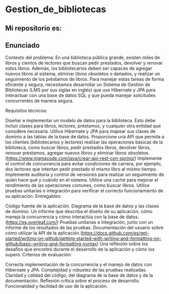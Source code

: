 # Gestion_de_bibliotecas
## Mi repositorio es:

## Enunciado
Contexto del problema: En una biblioteca pública grande, existen miles de libros y cientos de lectores que buscan pedir prestados, devolver y renovar estos libros. Además, los bibliotecarios deben ser capaces de agregar nuevos libros al sistema, eliminar libros obsoletos o dañados, y realizar un seguimiento de los préstamos de libros. Para manejar estas tareas de forma eficiente y segura, necesitamos desarrollar un Sistema de Gestión de Bibliotecas (LMS por sus siglas en inglés) que use Hibernate y JPA para interactuar con una base de datos SQL y que pueda manejar solicitudes concurrentes de manera segura.

Requisitos técnicos:

Diseñar e implementar un modelo de datos para la biblioteca. Esto debe incluir clases para libros, lectores, préstamos, y cualquier otra entidad que considere necesaria.
Utilice Hibernate y JPA para mapear sus clases de dominio a las tablas de la base de datos.
Proporcione una API que permita a los clientes (bibliotecarios y lectores) realizar las operaciones básicas de la biblioteca, como buscar libros, pedir prestados libros, devolver libros, renovar préstamos, agregar nuevos libros y eliminar libros obsoletos.(https://www.nigmacode.com/java/crear-api-rest-con-spring/)
Implemente el control de concurrencia para evitar condiciones de carrera, por ejemplo, dos lectores que intentan pedir prestado el mismo libro al mismo tiempo.
Implemente auditoría y control de versiones para realizar un seguimiento de quién hace qué y cuándo en el sistema.
Utilice una caché para mejorar el rendimiento de las operaciones comunes, como buscar libros.
Utilice pruebas unitarias e integración para verificar el correcto funcionamiento de su aplicación.
Entregables:

Código fuente de la aplicación.
Diagrama de la base de datos y las clases de dominio.
Un informe que describa el diseño de su aplicación, cómo maneja la concurrencia y cómo interactúa con la base de datos.(https://es.overleaf.com/)
Pruebas unitarias e integración, junto con un informe de los resultados de las pruebas.
Documentación del usuario sobre cómo utilizar la API de la aplicación.(https://docs.github.com/es/get-started/writing-on-github/getting-started-with-writing-and-formatting-on-github/basic-writing-and-formatting-syntax)
Una reflexión sobre los desafíos que encontró durante el desarrollo de la aplicación y cómo los superó.
Criterios de evaluación:

Correcta implementación de la concurrencia y el manejo de datos con Hibernate y JPA.
Complejidad y robustez de las pruebas realizadas.
Claridad y calidad del código, del diagrama de la base de datos y de la documentación.
Reflexión crítica sobre el proceso de desarrollo.
Funcionalidad y facilidad de uso de la aplicación.
